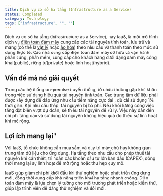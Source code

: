 ```yaml
---
title: Dịch vụ cơ sở hạ tầng (Infrastructure as a Service)
status: Completed
category: Technology
tags: ["infrastructure", "", ""]
---
```


Dịch vụ cơ sở hạ tầng (Infrastructure as a Service), hay IaaS, là một mô hình dịch vụ [điện toán đám mây](/cloud-computing/) cung cấp các tài nguyên tính toán, lưu trữ và mạng (có thể là [vật lý](/bare-metal-machine/) hoặc [ảo hóa](/virtualization/)) theo nhu cầu và thanh toán theo mức sử dụng thực tế. Các nhà cung cấp điện toán đám mây sở hữu và vận hành phần cứng, phần mềm, cung cấp cho khách hàng dưới dạng đám mây công khai(public), riêng tư(private) hoặc linh hoạt(hybrid).

## Vấn đề mà nó giải quyết

Trong các hệ thống on-premise truyền thống, tổ chức thường gặp khó khăn trong việc sử dụng hiệu quả tài nguyên tính toán. Các trung tâm dữ liệu phải được xây dựng để đáp ứng nhu cầu tiềm năng cực đại , dù chỉ sử dụng 1% thời gian. Khi nhu cầu thấp, tài nguyên bị bỏ phí. Nếu khối lượng công việc tăng đột biến vượt dự đoán, sẽ thiếu tài nguyên để xử lý. Việc này dẫn đến chi phí tăng cao và sử dụng tài nguyên không hiệu quả do thiếu sự linh hoạt khi mở rộng.

## Lợi ích mang lại"

Với IaaS, tổ chức không cần mua sắm và duy trì máy chủ hay không gian trung tâm dữ liệu cho ứng dụng. Hạ tầng theo nhu cầu cho phép thuê tài nguyên khi cần thiết, trì hoãn các khoản đầu tư lớn ban đầu (CAPEX), đồng thời mang lại sự linh hoạt để mở rộng hoặc thu hẹp quy mô.

IaaS giúp giảm chi phí khởi đầu khi thử nghiệm hoặc phát triển ứng dụng mới, đồng thời cung cấp khả năng triển khai hạ tầng nhanh chóng. Điện toán đám mây là lựa chọn lý tưởng cho môi trường phát triển hoặc kiểm thử, giúp lập trình viên dễ dàng thử nghiệm và đổi mới.
